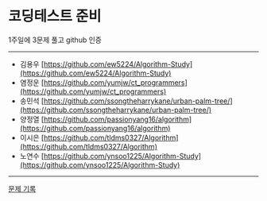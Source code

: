 # 코딩테스트 준비

1주일에 3문제 풀고 github 인증

---

- 김용우 [https://github.com/ew5224/Algorithm-Study](https://github.com/ew5224/Algorithm-Study)
- 염정운 [https://github.com/yumjw/ct_programmers](https://github.com/yumjw/ct_programmers)
- 송민석 [https://github.com/ssongtheharrykane/urban-palm-tree/](https://github.com/ssongtheharrykane/urban-palm-tree/)
- 양정열 [https://github.com/passionyang16/algorithm](https://github.com/passionyang16/algorithm)
- 이시은 [https://github.com/tldms0327/Algorithm](https://github.com/tldms0327/Algorithm)
- 노연수 [https://github.com/ynsoo1225/Algorithm-Study](https://github.com/ynsoo1225/Algorithm-Study)

---

[문제 기록](https://www.notion.so/42911112981842169c4a40a97640a26a)
